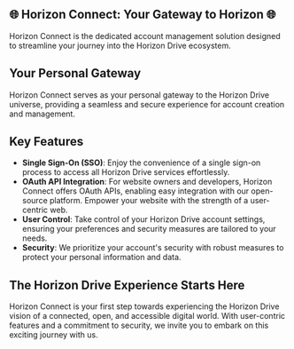## 🌐 Horizon Connect: Your Gateway to Horizon 🌐
Horizon Connect is the dedicated account management solution designed to streamline your journey into the Horizon Drive ecosystem.

## Your Personal Gateway
Horizon Connect serves as your personal gateway to the Horizon Drive universe, providing a seamless and secure experience for account creation and management.

## Key Features
 - **Single Sign-On (SSO)**: Enjoy the convenience of a single sign-on process to access all Horizon Drive services effortlessly.
 - **OAuth API Integration**: For website owners and developers, Horizon Connect offers OAuth APIs, enabling easy integration with our open-source platform. Empower your website with the strength of a user-centric web.
 - **User Control**: Take control of your Horizon Drive account settings, ensuring your preferences and security measures are tailored to your needs.
 - **Security**: We prioritize your account's security with robust measures to protect your personal information and data.

## The Horizon Drive Experience Starts Here
Horizon Connect is your first step towards experiencing the Horizon Drive vision of a connected, open, and accessible digital world. With user-contric features and a commitment to security, we invite you to embark on this exciting journey with us.
